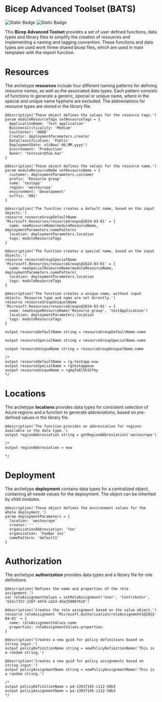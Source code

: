 # Bicep Advanced Toolset (BATS)
![Static Badge](https://img.shields.io/badge/Version-2.0.1-green) ![Static Badge](https://img.shields.io/badge/Bicep-0.29.47-blue)

This **Bicep Advanced Toolset** provides a set of user defined functions, data types and library files to simplify the creation of resources and implementing a naming and tagging convention. These functions and data types are used work threw shared bicep files, which are used in main templates with the *import* function. 

# Resources

The archetype **resources** include four different naming patterns for defining resource names, as well as the associated data types. Each pattern consists of functions to generate a generic, special or unique name, where in the special and unique name hyphens are excluded. The abbreviations for resource types are stored in the library file.

```bicep
@description('These object defines the values for the resource tags.')
param moduleResourceTags setResourceTags = {
  ApplicationName: 'Test application'
  BusinessCriticality: 'Medium'
  CostCenter: '0000'
  Creator: deploymentParameters.creator
  DataClassification: 'Public'
  DeploymentDate: utcNow('dd.MM.yyyy')
  Environment: 'Production'
  Owner: 'testuser@foo.bar'
}

@description('These object defines the values for the resource name.')
param moduleResourceName setResourceName = {
  customer: deploymentParameters.customer
  prefix: 'Resource group'
  name: 'testapp'
  region: 'westeurope'
  environment: 'Development'
  suffix: '001'
}

@description('The function creates a default name, based on the input objects.')
resource resourceGroupDefaultName 'Microsoft.Resources/resourceGroups@2024-03-01' = {
  name: newResourceName(moduleResourceName, deploymentParameters.namePattern)
  location: deploymentParameters.location
  tags: moduleResourceTags
}

@description('The function creates a special name, based on the input objects.')
resource resourceGroupSpecialName 'Microsoft.Resources/resourceGroups@2024-03-01' = {
  name: newSpecialResourceName(moduleResourceName, deploymentParameters.namePattern)
  location: deploymentParameters.location
  tags: moduleResourceTags
}

@description('The function creates a unique name, without input objects. Resource type and name are set directly.')
resource resourceGroupUniquelName 'Microsoft.Resources/resourceGroups@2024-03-01' = {
  name: newUniqueResourceName('Resource group', 'testApplication')
  location: deploymentParameters.location
  tags: moduleResourceTags
}

output resourceDefaultName string = resourceGroupDefaultName.name

output resourceSpecialName string = resourceGroupSpecialName.name

output resourceUniqueName string = resourceGroupUniquelName.name

/* 
output resourceDefaultName = rg-testapp-euw
output resourceSpecialName = rgtestappeuw
output resourceUniqueName = rgmq7o6l5h33fmy
*/
```

# Locations

The archetype **locations** provides data types for consistent selection of Azure regions and a function to generate abbreviations, based on pre-defined values in the library file.

```bicep
@description('The function provides an abbreviation for regions available in the data type.')
output regionAbbreviation string = getRegionAbbreviation('westeurope')

/* 
output regionAbbreviation = euw

*/
```

# Deployment

The archetype **deployment** contains data types for a centralized object, containing all neede values for the deployment. The object can be inherited by child modules.

```bicep
@description('These object defines the environment values for the whole deployment.')
param deploymentParameters = {
  location: 'westeurope'
  creator: ''
  organizationAbbreviation: 'foo'
  organization: 'FooBar Inc'
  namePattern: 'default1'
}
```

# Authorization

The archetype **authorization** provides data types and a library file for role definitions


```bicep
@description('Defines the name and properties of the role assignment.')
var roleAssignmentValues = setRoleAssignment('User', 'Contributor', '62ec7157-226f-44fd-a324-d5e250007618')

@description('Creates the role assignment based on the value object.')
resource roleAssignment 'Microsoft.Authorization/roleAssignments@2022-04-01' = {
  name: roleAssignmentValues.name
  properties: roleAssignmentValues.properties
}

@description('Creates a new guid for policy definitions based on string input.')
output policyDefinitionName string = newPolicyDefinitionName('This is a random string.')

@description('Creates a new guid for policy assignments based on string input.')
output policyAssignmentName string = newPolicyAssignmentName('This is a random string.')

/* 
output policyDefinitionName = pd-1391f145-c112-58b3
output policyAssignmentName = pa-1391f145-c112-58b3
*/
```